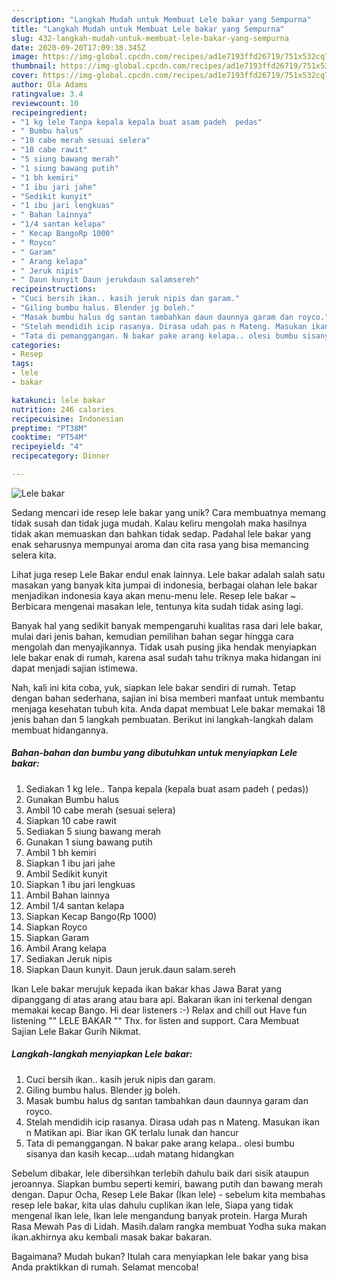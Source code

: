 ```yaml
---
description: "Langkah Mudah untuk Membuat Lele bakar yang Sempurna"
title: "Langkah Mudah untuk Membuat Lele bakar yang Sempurna"
slug: 432-langkah-mudah-untuk-membuat-lele-bakar-yang-sempurna
date: 2020-09-20T17:09:38.345Z
image: https://img-global.cpcdn.com/recipes/ad1e7193ffd26719/751x532cq70/lele-bakar-foto-resep-utama.jpg
thumbnail: https://img-global.cpcdn.com/recipes/ad1e7193ffd26719/751x532cq70/lele-bakar-foto-resep-utama.jpg
cover: https://img-global.cpcdn.com/recipes/ad1e7193ffd26719/751x532cq70/lele-bakar-foto-resep-utama.jpg
author: Ola Adams
ratingvalue: 3.4
reviewcount: 10
recipeingredient:
- "1 kg lele Tanpa kepala kepala buat asam padeh  pedas"
- " Bumbu halus"
- "10 cabe merah sesuai selera"
- "10 cabe rawit"
- "5 siung bawang merah"
- "1 siung bawang putih"
- "1 bh kemiri"
- "1 ibu jari jahe"
- "Sedikit kunyit"
- "1 ibu jari lengkuas"
- " Bahan lainnya"
- "1/4 santan kelapa"
- " Kecap BangoRp 1000"
- " Royco"
- " Garam"
- " Arang kelapa"
- " Jeruk nipis"
- " Daun kunyit Daun jerukdaun salamsereh"
recipeinstructions:
- "Cuci bersih ikan.. kasih jeruk nipis dan garam."
- "Giling bumbu halus. Blender jg boleh."
- "Masak bumbu halus dg santan tambahkan daun daunnya garam dan royco."
- "Stelah mendidih icip rasanya. Dirasa udah pas n Mateng. Masukan ikan n Matikan api. Biar ikan GK terlalu lunak dan hancur"
- "Tata di pemanggangan. N bakar pake arang kelapa.. olesi bumbu sisanya dan kasih kecap...udah matang hidangkan"
categories:
- Resep
tags:
- lele
- bakar

katakunci: lele bakar 
nutrition: 246 calories
recipecuisine: Indonesian
preptime: "PT38M"
cooktime: "PT54M"
recipeyield: "4"
recipecategory: Dinner

---
```



![Lele bakar](https://img-global.cpcdn.com/recipes/ad1e7193ffd26719/751x532cq70/lele-bakar-foto-resep-utama.jpg)

Sedang mencari ide resep lele bakar yang unik? Cara membuatnya memang tidak susah dan tidak juga mudah. Kalau keliru mengolah maka hasilnya tidak akan memuaskan dan bahkan tidak sedap. Padahal lele bakar yang enak seharusnya mempunyai aroma dan cita rasa yang bisa memancing selera kita.

Lihat juga resep Lele Bakar endul enak lainnya. Lele bakar adalah salah satu masakan yang banyak kita jumpai di indonesia, berbagai olahan lele bakar menjadikan indonesia kaya akan menu-menu lele. Resep lele bakar ~ Berbicara mengenai masakan lele, tentunya kita sudah tidak asing lagi.

Banyak hal yang sedikit banyak mempengaruhi kualitas rasa dari lele bakar, mulai dari jenis bahan, kemudian pemilihan bahan segar hingga cara mengolah dan menyajikannya. Tidak usah pusing jika hendak menyiapkan lele bakar enak di rumah, karena asal sudah tahu triknya maka hidangan ini dapat menjadi sajian istimewa.


Nah, kali ini kita coba, yuk, siapkan lele bakar sendiri di rumah. Tetap dengan bahan sederhana, sajian ini bisa memberi manfaat untuk membantu menjaga kesehatan tubuh kita. Anda dapat membuat Lele bakar memakai 18 jenis bahan dan 5 langkah pembuatan. Berikut ini langkah-langkah dalam membuat hidangannya.

<!--inarticleads1-->

##### Bahan-bahan dan bumbu yang dibutuhkan untuk menyiapkan Lele bakar:

1. Sediakan 1 kg lele.. Tanpa kepala (kepala buat asam padeh ( pedas))
1. Gunakan  Bumbu halus
1. Ambil 10 cabe merah (sesuai selera)
1. Siapkan 10 cabe rawit
1. Sediakan 5 siung bawang merah
1. Gunakan 1 siung bawang putih
1. Ambil 1 bh kemiri
1. Siapkan 1 ibu jari jahe
1. Ambil Sedikit kunyit
1. Siapkan 1 ibu jari lengkuas
1. Ambil  Bahan lainnya
1. Ambil 1/4 santan kelapa
1. Siapkan  Kecap Bango(Rp 1000)
1. Siapkan  Royco
1. Siapkan  Garam
1. Ambil  Arang kelapa
1. Sediakan  Jeruk nipis
1. Siapkan  Daun kunyit. Daun jeruk.daun salam.sereh


Ikan Lele bakar merujuk kepada ikan bakar khas Jawa Barat yang dipanggang di atas arang atau bara api. Bakaran ikan ini terkenal dengan memakai kecap Bango. Hi dear listeners :-) Relax and chill out Have fun listening &#34;&#34; LELE BAKAR &#34;&#34; Thx. for listen and support. Cara Membuat Sajian Lele Bakar Gurih Nikmat. 

<!--inarticleads2-->

##### Langkah-langkah menyiapkan Lele bakar:

1. Cuci bersih ikan.. kasih jeruk nipis dan garam.
1. Giling bumbu halus. Blender jg boleh.
1. Masak bumbu halus dg santan tambahkan daun daunnya garam dan royco.
1. Stelah mendidih icip rasanya. Dirasa udah pas n Mateng. Masukan ikan n Matikan api. Biar ikan GK terlalu lunak dan hancur
1. Tata di pemanggangan. N bakar pake arang kelapa.. olesi bumbu sisanya dan kasih kecap...udah matang hidangkan


Sebelum dibakar, lele dibersihkan terlebih dahulu baik dari sisik ataupun jeroannya. Siapkan bumbu seperti kemiri, bawang putih dan bawang merah dengan. Dapur Ocha, Resep Lele Bakar (Ikan lele) - sebelum kita membahas resep lele bakar, kita ulas dahulu cuplikan ikan lele, Siapa yang tidak mengenal Ikan lele, Ikan lele mengandung banyak protein. Harga Murah Rasa Mewah Pas di Lidah. Masih.dalam rangka membuat Yodha suka makan ikan.akhirnya aku kembali masak bakar bakaran. 

Bagaimana? Mudah bukan? Itulah cara menyiapkan lele bakar yang bisa Anda praktikkan di rumah. Selamat mencoba!
